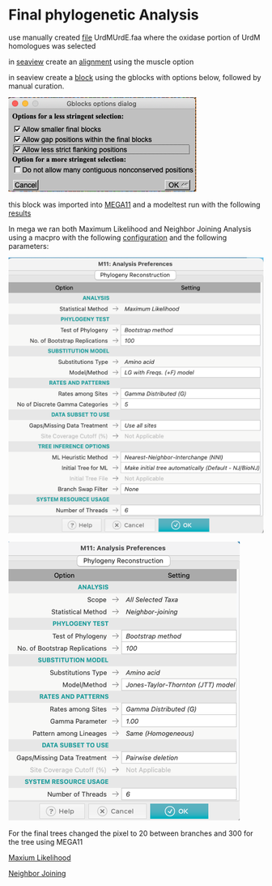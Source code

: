 # Final phylogenetic Analysis

use manually created [file](https://github.com/suzumar/ROS4_manus/blob/main/files/data/UrdMUrdE.faa) UrdMUrdE.faa where the oxidase portion of UrdM homologues was selected

in [seaview](http://pbil.univ-lyon1.fr/software/seaview3) create an [alignment](https://github.com/suzumar/ROS4_manus/blob/main/files/data/UrdMUrdE.faa.new_ALI+jad.fst) using the muscle option

in seaview create a [block](https://github.com/suzumar/ROS4_manus/blob/main/files/data/regions+jad.fst) using the gblocks with options below, followed by manual curation.

![gblocks](https://github.com/suzumar/ROS4_manus/blob/main/files/figures/gblocks.png)

this block was imported into [MEGA11](https://www.megasoftware.net) and a modeltest run with the following [results](https://github.com/suzumar/ROS4_manus/blob/main/files/data/Results.tsv)

In mega we ran both Maximum Likelihood and Neighbor Joining Analysis using a macpro with the following [configuration]() and the following parameters: 

![Maxium Likelihood](https://github.com/suzumar/ROS4_manus/blob/main/files/figures/ML.png)

![Neighbor Joining](https://github.com/suzumar/ROS4_manus/blob/main/files/figures/NJ.png)

For the final trees changed the pixel to 20 between branches and 300 for the tree using MEGA11

[Maxium Likelihood](https://github.com/suzumar/ROS4_manus/blob/main/files/figures/tree_ml_2.nwk)

[Neighbor Joining](https://github.com/suzumar/ROS4_manus/blob/main/files/figures/tree_nj_2.nwk)
